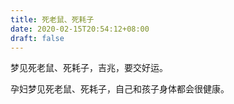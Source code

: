 ```yaml
---
title: 死老鼠、死耗子
date: 2020-02-15T20:54:12+08:00
draft: false
---
```


梦见死老鼠、死耗子，吉兆，要交好运。

孕妇梦见死老鼠、死耗子，自己和孩子身体都会很健康。